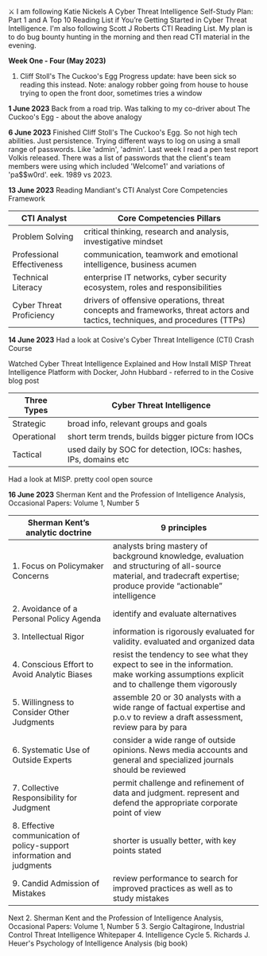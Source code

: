 ⚔️ I am following Katie Nickels A Cyber Threat Intelligence Self-Study Plan: Part 1 and A Top 10 Reading List if You’re Getting Started in Cyber Threat Intelligence. I'm also following Scott J Roberts CTI Reading List. My plan is to do bug bounty hunting in the morning and then read CTI material in the evening.

**Week One - Four (May 2023)**
1. Cliff Stoll's The Cuckoo's Egg 
Progress update: have been sick so reading this instead. 
Note: analogy robber going from house to house trying to open the front door, sometimes tries a window

**1 June 2023**
Back from a road trip. Was talking to my co-driver about The Cuckoo's Egg - about the above analogy

**6 June 2023**
Finished Cliff Stoll's The Cuckoo's Egg. So not high tech abilities. Just persistence. Trying different ways to log on using a small range of passwords. Like 'admin', 'admin'. Last week I read a pen test report Volkis released. There was a list of passwords that the client's team members were using which included 'Welcome1' and variations of 'pa$$w0rd'. eek. 1989 vs 2023. 

**13 June 2023**
Reading Mandiant's CTI Analyst Core Competencies Framework

| CTI Analyst | Core Competencies Pillars|
| --- | --- |
| Problem Solving | critical thinking, research and analysis, investigative mindset |
| Professional Effectiveness |communication, teamwork and emotional intelligence, business acumen |
| Technical Literacy | enterprise IT networks, cyber security ecosystem, roles and responsibilities |
| Cyber Threat Proficiency | drivers of offensive operations, threat concepts and frameworks, threat actors and tactics, techniques, and procedures (TTPs) |

**14 June 2023**
Had a look at Cosive's Cyber Threat Intelligence (CTI) Crash Course

Watched Cyber Threat Intelligence Explained and How Install MISP Threat Intelligence Platform with Docker, John Hubbard - referred to in the Cosive blog post

| Three Types | Cyber Threat Intelligence | 
| --- | --- |
| Strategic | broad info, relevant groups and goals |
| Operational | short term trends, builds bigger picture from IOCs |
| Tactical | used daily by SOC for detection, IOCs: hashes, IPs, domains etc |

Had a look at MISP. pretty cool open source

**16 June 2023**
Sherman Kent and the Profession of Intelligence Analysis, Occasional Papers: Volume 1, Number 5 

| Sherman Kent’s analytic doctrine | 9 principles |
| --- | --- |
| 1. Focus on Policymaker Concerns | analysts bring mastery of background knowledge, evaluation and structuring of all-source material, and tradecraft expertise; produce provide “actionable” intelligence |
| 2. Avoidance of a Personal Policy Agenda | identify and evaluate alternatives |
| 3. Intellectual Rigor | information is rigorously evaluated for validity. evaluated and organized data |
| 4. Conscious Effort to Avoid Analytic Biases | resist the tendency to see what they expect to see in the information. make working assumptions explicit and to challenge them vigorously |
| 5. Willingness to Consider Other Judgments | assemble 20 or 30 analysts with a wide range of factual expertise and p.o.v to review a draft assessment, review para by para |
| 6. Systematic Use of Outside Experts | consider a wide range of outside opinions. News media accounts and general and specialized journals should be reviewed |
| 7. Collective Responsibility for Judgment | permit challenge and refinement of data and judgment. represent and defend the appropriate corporate point of view |
| 8. Effective communication of policy-support information and judgments | shorter is usually better, with key points stated |
| 9. Candid Admission of Mistakes | review performance to search for improved practices as well as to study mistakes |

Next
2. Sherman Kent and the Profession of Intelligence Analysis, Occasional Papers: Volume 1, Number 5
3. Sergio Caltagirone, Industrial Control Threat Intelligence Whitepaper
4. Intelligence Cycle
5. Richards J. Heuer's Psychology of Intelligence Analysis (big book)





